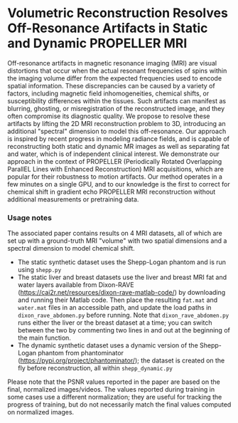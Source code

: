 # Volumetric Reconstruction Resolves Off-Resonance Artifacts in Static and Dynamic PROPELLER MRI

Off-resonance artifacts in magnetic resonance imaging (MRI) are visual distortions that occur when the actual resonant frequencies of spins within the imaging volume differ from the expected frequencies used to encode spatial information. These discrepancies can be caused by a variety of factors, including magnetic field inhomogeneities, chemical shifts, or susceptibility differences within the tissues. 
Such artifacts can manifest as blurring, ghosting, or misregistration of the reconstructed image, and they often compromise its diagnostic quality. We propose to resolve these artifacts by lifting the 2D MRI reconstruction problem to 3D, introducing an additional "spectral" dimension to model this off-resonance. Our approach is inspired by recent progress in modeling radiance fields, and is capable of reconstructing both static and dynamic MR images as well as separating fat and water, which is of independent clinical interest. We demonstrate our approach in the context of PROPELLER (Periodically Rotated Overlapping ParallEL Lines with Enhanced Reconstruction) MRI acquisitions, which are popular for their robustness to motion artifacts. Our method operates in a few minutes on a single GPU, and to our knowledge is the first to correct for chemical shift in gradient echo PROPELLER MRI reconstruction without additional measurements or pretraining data.

### Usage notes

The associated paper contains results on 4 MRI datasets, all of which are set up with a ground-truth MRI "volume" with two spatial dimensions and a spectral dimension to model chemical shift. 
- The static synthetic dataset uses the Shepp-Logan phantom and is run using `shepp.py`
- The static liver and breast datasets use the liver and breast MRI fat and water layers available from Dixon-RAVE (https://cai2r.net/resources/dixon-rave-matlab-code/) by downloading and running their Matlab code. Then place the resulting `fat.mat` and `water.mat` files in an accessible path, and update the load paths in `dixon_rave_abdomen.py` before running. Note that `dixon_rave_abdomen.py` runs either the liver or the breast dataset at a time; you can switch between the two by commenting two lines in and out at the beginning of the main function.
- The dynamic synthetic dataset uses a dynamic version of the Shepp-Logan phantom from phantominator (https://pypi.org/project/phantominator/); the dataset is created on the fly before reconstruction, all within `shepp_dynamic.py`

Please note that the PSNR values reported in the paper are based on the final, normalized images/videos. The values reported during training in some cases use a different normalization; they are useful for tracking the progress of training, but do not necessarily match the final values computed on normalized images.
